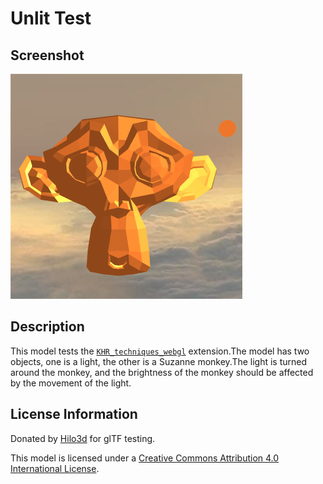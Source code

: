 # Unlit Test

## Screenshot

![screenshot](screenshot/screenshot.png)

## Description

This model tests the [`KHR_techniques_webgl`](https://github.com/KhronosGroup/glTF/tree/master/extensions/2.0/Khronos/KHR_techniques_webgl) extension.The model has two objects, one is a light, the other is a Suzanne monkey.The light is turned around the monkey, and the brightness of the monkey should be affected by the movement of the light.

## License Information

Donated by [Hilo3d](https://github.com/hiloteam/Hilo3d) for glTF testing.

This model is licensed under a [Creative Commons Attribution 4.0 International License](http://creativecommons.org/licenses/by/4.0/).
